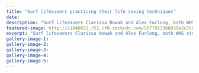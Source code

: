 ```yaml
---
title: "Surf lifesavers practicing their life saving techniques"
date: 
description: "Surf lifesavers Clarissa Nowak and Alex Furlong, both WHS students, were practising their life saving techniques at Castlecliff this week."
featured-image: http://c1940652.r52.cf0.rackcdn.com/56779233b8d39a2c7c000970/Surf-lifesavers-Clarissa-Nowak--Alex-Forlong-dec-2015.jpg
excerpt: "Surf lifesavers Clarissa Nowak and Alex Furlong, both WHS students, were practising their life saving techniques at Castlecliff this week."
gallery-image-1: 
gallery-image-2: 
gallery-image-3: 
gallery-image-4: 
gallery-image-5: 
---
```


